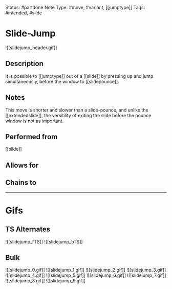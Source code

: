 Status: #partdone 
Note Type: #move, #variant, [[jumptype]]
Tags: #intended, #slide 

# Slide-Jump
![[slidejump_header.gif]]
## Description
It is possible to [[jumptype]] out of a [[slide]] by pressing up and jump simultaneously, before the window to [[slidepounce]].

## Notes
This move is shorter and slower than a slide-pounce, and unlike the [[extendedslide]], the versitility of exiting the slide before the pounce window is not as important.

## Performed from
[[slide]]

## Allows for


## Chains to


___
# Gifs
## TS Alternates
![[slidejump_fTS]]
![[slidejump_bTS]]
## Bulk
![[slidejump_0.gif]]
![[slidejump_1.gif]]
![[slidejump_2.gif]]
![[slidejump_3.gif]]
![[slidejump_4.gif]]
![[slidejump_5.gif]]
![[slidejump_6.gif]]
![[slidejump_7.gif]]
![[slidejump_8.gif]]
![[slidejump_9.gif]]